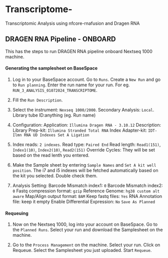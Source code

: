 # Transcriptome-
Transcriptomic Analysis using nfcore-rnafusion and Dragen RNA

## DRAGEN RNA Pipeline - ONBOARD

This has the steps to run DRAGEN RNA pipeline onboard Nextseq 1000 machine.

#### Generating the samplesheet on BaseSpace

1. Log in to your BaseSpace account. Go to `Runs`. Create a `New Run` and go to `Run planning`. Enter the run name for your run. For eg. `RUN_3_ANALYSIS_01072024_TRANSCRIPTOME`.

2. Fill the `Run Description`.
3. Select the instrument: `Nexseq 1000/2000`.
Secondary Analysis: `Local`.
Library tube ID:anything (eg. Run name)

4. Configuration:
Application: `Illumina Dragen RNA - 3.10.12`
Description:
Library Prep-kit: `Illumina Stranded Total RNA`
Index Adapter-kit: `IDT-Ilmn RNA UD Indexes Set A Ligation`

7. Index reads: `2 indexes`.
Read type: `Paired End`
Read length: `Read1(151)`, `Index1(10)`, `Index2(10)`, `Read2(151)`
Override Cycles: They will be set based on the read lenth you entered.

9. Make the Sample sheet by entering `Sample Names` and `Set A kit well position`.
The i7 and i5 indexes will be fetched automatically based on the kit you selected. Double check them.

10. Analysis Setting:
Barcode Mismatch index1: `0`
Barcode Mismatch index2: `0`
Fastq compression format: `gzip`
Reference Genome: `hg38 custom alt aware`
Map/Align output format: `BAM`
Keep fastq files: `Yes`
RNA Annotation file: keep it empty
Enable Differential Expression: `No`
`Save As Planned`

#### Requeuing

1. Now on the Nextseq 1000, log into your account on BaseSpace. Go to the `Planned Runs`. Select your run and download the Samplesheet on the machine.

2. Go to the `Process Management` on the machine. Select your run. Click on Requeue. Select the Samplesheet you just uploaded. Start `Requeue`.
